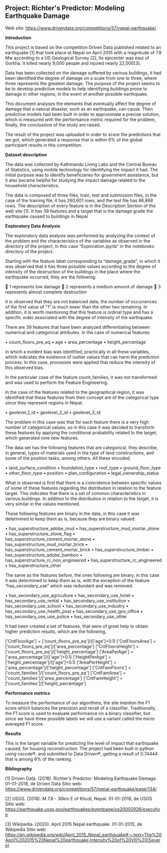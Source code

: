 ## Project: Richter's Predictor: Modeling Earthquake Damage

Web site: https://www.drivendata.org/competitions/57/nepal-earthquake/


**Introduction**

This project is based on the competition Driven Data published related to an earthquake [1] that took place at Nepal on April 2015 with a magnitude of 7.8 Mw according to a US Geological Survey [2], Its epicenter was east of Gorkha. It killed nearly 9,000 people and injured nearly 22,000[3].

Data has been collected on the damage suffered by various buildings, it had been identified the degree of damage on a scale from one to three, where three represents the greatest damage. The purpose of the project seems to be to develop predictive models to help identifying buildings prone to damage in other regions, in the event of another possible earthquake.

This document analyses the elements that eventually affect the degree of damage that a natural disaster, such as an earthquake, can cause. Then predictive models had been built in order to approximate a precise solution, which is measured with the performance metric required for the problem, finally, the conclusions of the study are raised.

The result of the project was uploaded in order to score the predictions that we got, which generated a response that is within 6% of the global participant results in this competition.


**Dataset description**

The data was collected by Kathmandu Living Labs and the Central Bureau of Statistics, using mobile technology for identifying the impact it had. The initial purpose was to identify beneficiaries for government assistance, but it also became helpful for studying the impact damage related to the household characteristics.


The data is composed of three files, train, test and submission files, in the case of the training file, it has 260,601 rows, and the test file has 86,868 rows. The description of every feature is in the Description Section of the web site [1]. It has 39 features and a target that is the damage grade the earthquake caused to buildings in Nepal


**Exploratory Data Analysis**


The exploratory data analysis was performed by analyzing the context of the problem and the characteristics of the variables as observed in the directory of the project, in this case “Exploration.ipynb” in the notebooks directory of the project.

Starting with the feature label corresponding to “damage_grade”, in which it was observed that it has three possible values according to the degree of intensity of the destruction of the buildings in the place where the earthquake occurred, they are the following:

	1 represents low damage
	2 represents a medium amount of damage
	3 represents almost complete destruction

It is observed that they are not balanced data, the number of occurrences of the first value of "1" is much lower than the other two remaining. In addition, it is worth mentioning that this feature is ordinal type and has a specific order associated with the degree of intensity of the earthquake.

There are 39 features that have been analyzed differentiating between numerical and categorical attributes. In the case of numerical features:

•	count_floors_pre_eq
•	age
•	area_percentage
•	height_percentage

in which a evident bias was identified, practically in all these variables, which indicates the existence of outlier values that can harm the prediction process. In this case, processes were applied that reduce the intensity of this observed bias.

In the particular case of the feature count_families, it was not transformed and was used to perform the Feature Engineering.

In the case of the features related to the geographical region, it was identified that these features from their concept are of the categorical type since they represent regions in Nepal.

•	geolevel_1_id
•	geolevel_2_id
•	geolevel_3_id

The problem in this case was that for each feature there is a very high number of categorical values, so in this case it was decided to transform these features by applying the conditional probability related to the target, which generated nine new features.


The data set has the following features that are categorical, they describe, in general, types of materials used in the type of land constructions, and some of the position tasks, among others. All these encoded,

•	land_surface_condition
•	foundation_type
•	roof_type
•	ground_floor_type
•	other_floor_type
•	position
•	plan_configuration
•	legal_ownership_status

What is observed is first that there is a coincidence between specific values of some of these features regarding the distribution in relation to the feature target. This indicates that there is a set of common characteristics in various buildings. In addition to the distribution in relation to the target, it is very similar in the values mentioned.

These following features are binary in the data, in this case it was determined to keep them as is, because they are binary valued:

•	has_superstructure_adobe_mud
•	has_superstructure_mud_mortar_stone
•	has_superstructure_stone_flag
•	has_superstructure_cement_mortar_stone
•	has_superstructure_mud_mortar_brick
•	has_superstructure_cement_mortar_brick
•	has_superstructure_timber
•	has_superstructure_adobe_bamboo
•	has_superstructure_rc_non_engineered
•	has_superstructure_rc_engineered
•	has_superstructure_other

The same as the features before, the ones following are binary, in this case it was determined to keep them as is, with the exception of the feature “has_secondary_use” which was redundant and was removed.


•	has_secondary_use_agriculture
•	has_secondary_use_hotel
•	has_secondary_use_rental
•	has_secondary_use_institution
•	has_secondary_use_school
•	has_secondary_use_industry
•	has_secondary_use_health_post
•	has_secondary_use_gov_office
•	has_secondary_use_use_police
•	has_secondary_use_other


It had been created a set of features, that were of great help to obtain higher prediction results, which are the following,


['CntFloorAge'] = ['count_floors_pre_eq']/(['age']+0.1)
['CntFloorsArea'] = ['count_floors_pre_eq']/['area_percentage']
['CntFloorsHeight'] = ['count_floors_pre_eq']/['height_percentage']
['AreaPerAge'] = ['area_percentage']/(['age']+0.1)
['HeightPerAge'] = ['height_percentage']/(['age']+0.1)
['AreaPerHeight'] = ['area_percentage']/['height_percentage']
['CntFamFloors'] = ['count_families']/['count_floors_pre_eq']
['CntFamArea'] = ['count_families']/['area_percentage']
['CntFamHeight'] = ['count_families']/['height_percentage']


**Performance metrics**

To measure the performance of our algorithms, the site mention the F1 score which balances the precision and recall of a classifier. Traditionally, the F1 score is used to evaluate performance on a binary classifier, but since we have three possible labels we will use a variant called the micro averaged F1 score.


**Results**

This is the target variable for predicting the level of impact that earthquake caused, for housing reconstruction. The project had been built in python using vscode®, and submitted to Data Driven®, getting a result of 0.74444 that is among 6% of the ranking.


**Bibliography**

[1] Driven Data. (2018). Richter's Predictor: Modeling Earthquake Damage. 01-01-2018, de Driven Data Sitio web: 
https://www.drivendata.org/competitions/57/nepal-earthquake/page/134/

[2] USGS. (2018). M 7.8 - 36km E of Khudi, Nepal. 01-01-2018, de USGS Sitio web: https://earthquake.usgs.gov/earthquakes/eventpage/us20002926/executive

[3] Wikipedia. (2020). April 2015 Nepal earthquake. 01-01-2015, de Wikipedia Sitio web: https://en.wikipedia.org/wiki/April_2015_Nepal_earthquake#:~:text=The%20April%202015%20Nepal%20earthquake,Intensity%20of%20VIII%20(Severe)




